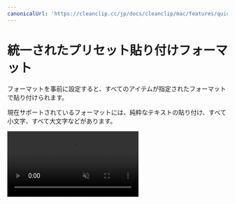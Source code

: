 ```yaml
---
canonicalUrl: 'https://cleanclip.cc/jp/docs/cleanclip/mac/features/quickmenu-format-preset'
---
```


# 統一されたプリセット貼り付けフォーマット

フォーマットを事前に設定すると、すべてのアイテムが指定されたフォーマットで貼り付けられます。

現在サポートされているフォーマットには、純粋なテキストの貼り付け、すべて小文字、すべて大文字などがあります。

<video autoplay muted loop>
    <source src="/videos/quickmenu-format-preset.mp4" type="video/mp4">
    <iframe src="/videos/quickmenu-format-preset.mp4" scrolling="no" border="0" frameborder="0" allow="autoplay; encrypted-media" allowfullscreen></iframe>
</video>